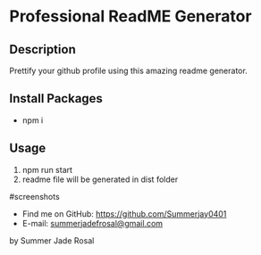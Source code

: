 
# Professional ReadME Generator

## Description

Prettify your github profile using this amazing readme generator.

## Install Packages

* npm i

## Usage

1. npm run start
2. readme file will be generated in dist folder

#screenshots

* Find me on GitHub: https://github.com/Summerjay0401
* E-mail: summerjadefrosal@gmail.com

by Summer Jade Rosal
    